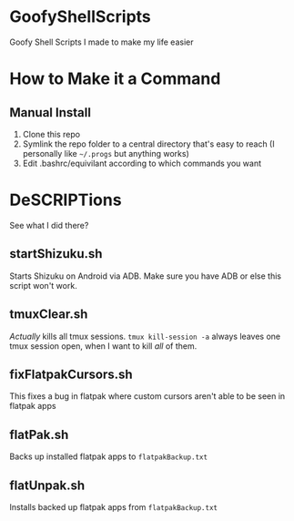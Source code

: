 # GoofyShellScripts
Goofy Shell Scripts I made to make my life easier

# How to Make it a Command
## Manual Install
1. Clone this repo
2. Symlink the repo folder to a central directory that's easy to reach (I personally like `~/.progs` but anything works)
3. Edit .bashrc/equivilant according to which commands you want

# DeSCRIPTions
See what I did there?

## startShizuku.sh
Starts Shizuku on Android via ADB. Make sure you have ADB or else this script won't work.

## tmuxClear.sh
*Actually* kills all tmux sessions. `tmux kill-session -a` always leaves one tmux session open, when I want to kill *all* of them.

## fixFlatpakCursors.sh
This fixes a bug in flatpak where custom cursors aren't able to be seen in flatpak apps

## flatPak.sh
Backs up installed flatpak apps to `flatpakBackup.txt`

## flatUnpak.sh
Installs backed up flatpak apps from `flatpakBackup.txt`

